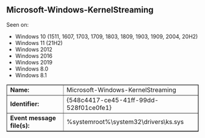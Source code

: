 ## Microsoft-Windows-KernelStreaming

Seen on:
* Windows 10 (1511, 1607, 1703, 1709, 1803, 1809, 1903, 1909, 2004, 20H2)
* Windows 11 (21H2)
* Windows 2012
* Windows 2016
* Windows 2019
* Windows 8.0
* Windows 8.1

<table border="1" class="docutils">
  <tbody>
    <tr>
      <td><b>Name:</b></td>
      <td>Microsoft-Windows-KernelStreaming</td>
    </tr>
    <tr>
      <td><b>Identifier:</b></td>
      <td>{548c4417-ce45-41ff-99dd-528f01ce0fe1}</td>
    </tr>
    <tr>
      <td><b>Event message file(s):</b></td>
      <td>%systemroot%\system32\drivers\ks.sys</td>
    </tr>
  </tbody>
</table>

&nbsp;

